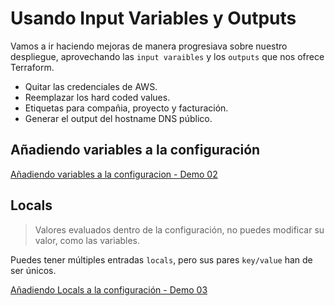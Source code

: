 # Usando Input Variables y Outputs

Vamos a ir haciendo mejoras de manera progresiava sobre nuestro despliegue, aprovechando las `input varaibles` y los `outputs` que nos ofrece Terraform.

* Quitar las credenciales de AWS.
* Reemplazar los hard coded values.
* Etiquetas para compañia, proyecto y facturación.
* Generar el output del hostname DNS público.

## Añadiendo variables a la configuración

[Añadiendo variables a la configuracion - Demo 02](02-demo.md)

## Locals

> Valores evaluados dentro de la configuración, no puedes modificar su valor, como las variables.

Puedes tener múltiples entradas `locals`, pero sus pares `key/value` han de ser únicos.

[Añadiendo Locals a la configuración - Demo 03](03-demo.md)